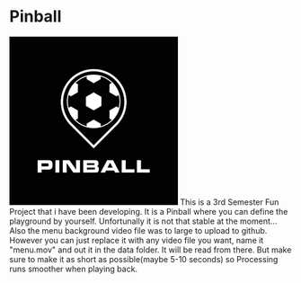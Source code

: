 # Pinball
<img src="Pinball Logo.png"></img>
This is a 3rd Semester Fun Project that i have been developing. It is a Pinball where you can define the playground by yourself. Unfortunally it is not that stable at the moment...
Also the menu background video file was to large to upload to github. However you can just replace it with any video file you want, name it "menu.mov" and out it in the
data folder. It will be read from there. But make sure to make it as short as possible(maybe 5-10 seconds) so Processing runs smoother when playing back.
